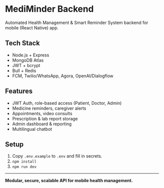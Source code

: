 # MediMinder Backend

Automated Health Management & Smart Reminder System backend for mobile (React Native) app.

## Tech Stack
- Node.js + Express
- MongoDB Atlas
- JWT + bcrypt
- Bull + Redis
- FCM, Twilio/WhatsApp, Agora, OpenAI/Dialogflow

## Features
- JWT Auth, role-based access (Patient, Doctor, Admin)
- Medicine reminders, caregiver alerts
- Appointments, video consults
- Prescription & lab report storage
- Admin dashboard & reporting
- Multilingual chatbot

## Setup
1. Copy `.env.example` to `.env` and fill in secrets.
2. `npm install`
3. `npm run dev`

---

**Modular, secure, scalable API for mobile health management.**
